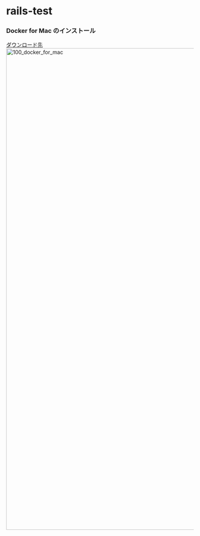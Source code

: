 # rails-test

### Docker for Mac のインストール

[ダウンロード先](https://docs.docker.com/docker-for-mac/install/)
<img width="1291" alt="100_docker_for_mac" src="https://user-images.githubusercontent.com/2398872/28607538-51d942b6-7217-11e7-8b3d-1e0f3603e75c.png" width="50%">

